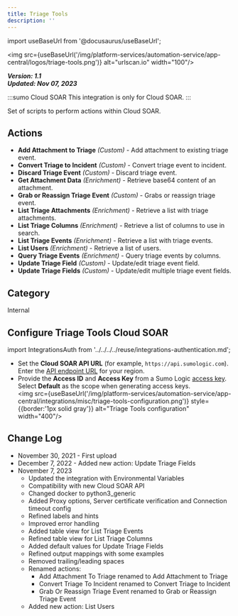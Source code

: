 ```yaml
---
title: Triage Tools
description: ''
---
```

import useBaseUrl from '@docusaurus/useBaseUrl';

<img src={useBaseUrl('/img/platform-services/automation-service/app-central/logos/triage-tools.png')} alt="urlscan.io" width="100"/>

***Version: 1.1  
Updated: Nov 07, 2023***

:::sumo Cloud SOAR
This integration is only for Cloud SOAR.
:::

Set of scripts to perform actions within Cloud SOAR.

## Actions

* **Add Attachment to Triage** *(Custom)* - Add attachment to existing triage event.
* **Convert Triage to Incident** *(Custom)* - Convert triage event to incident.
* **Discard Triage Event** *(Custom)* - Discard triage event.
* **Get Attachment Data** *(Enrichment)* - Retrieve base64 content of an attachment.
* **Grab or Reassign Triage Event** *(Custom)* - Grabs or reassign triage event.
* **List Triage Attachments** *(Enrichment)* - Retrieve a list with triage attachments.
* **List Triage Columns** *(Enrichment)* - Retrieve a list of columns to use in search.
* **List Triage Events** *(Enrichment)* - Retrieve a list with triage events.
* **List Users** *(Enrichment)* - Retrieve a list of users.
* **Query Triage Events** *(Enrichment)* - Query triage events by columns.
* **Update Triage Field** *(Custom)* - Update/edit triage event field.
* **Update Triage Fields** *(Custom)* - Update/edit multiple triage event fields.

## Category

Internal

## Configure Triage Tools Cloud SOAR

import IntegrationsAuth from '../../../../reuse/integrations-authentication.md';

<IntegrationsAuth/>

   * Set the **Cloud SOAR API URL** (for example, `https://api.sumologic.com`). Enter the [API endpoint URL](/docs/api/getting-started/#sumo-logic-endpoints-by-deployment-and-firewall-security) for your region.
   * Provide the **Access ID** and **Access Key** from a Sumo Logic [access key](/docs/manage/security/access-keys/). Select **Default** as the scope when generating access keys.<br/><img src={useBaseUrl('/img/platform-services/automation-service/app-central/integrations/misc/triage-tools-configuration.png')} style={{border:'1px solid gray'}} alt="Triage Tools configuration" width="400"/>

## Change Log

* November 30, 2021 - First upload
* December 7, 2022 - Added new action: Update Triage Fields
* November 7, 2023
	+ Updated the integration with Environmental Variables
	+ Compatibility with new Cloud SOAR API
	+ Changed docker to python3\_generic
	+ Added Proxy options, Server certificate verification and Connection timeout config
	+ Refined labels and hints
	+ Improved error handling
	+ Added table view for List Triage Events
	+ Refined table view for List Triage Columns
	+ Added default values for Update Triage Fields
	+ Refined output mappings with some examples
	+ Removed trailing/leading spaces
	+ Renamed actions:
		- Add Attachment To Triage renamed to Add Attachment to Triage
		- Convert Triage To Incident renamed to Convert Triage to Incident
		- Grab Or Reassign Triage Event renamed to Grab or Reassign Triage Event
	+ Added new action: List Users
